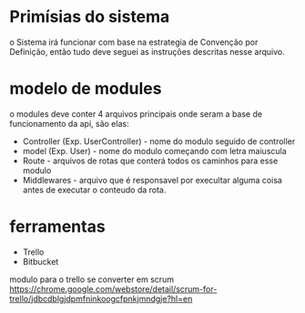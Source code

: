 # Primísias do sistema

o Sistema irá funcionar com base na estrategia de 
Convenção por Definição, então tudo deve seguei as 
instruções descritas nesse arquivo.

# modelo de modules

o modules deve conter 4 arquivos principais onde seram
a base de funcionamento da api, são elas:

- Controller (Exp. UserController) - nome do modulo seguido de controller
- model (Exp. User) - nome do modulo começando com letra maiuscula
- Route - arquivos de rotas que conterá todos os caminhos para esse modulo
- Middlewares - arquivo que é responsavel por execultar alguma coisa antes de executar o conteudo da rota.

# ferramentas 

- Trello
- Bitbucket

modulo para o trello se converter em scrum
https://chrome.google.com/webstore/detail/scrum-for-trello/jdbcdblgjdpmfninkoogcfpnkjmndgje?hl=en